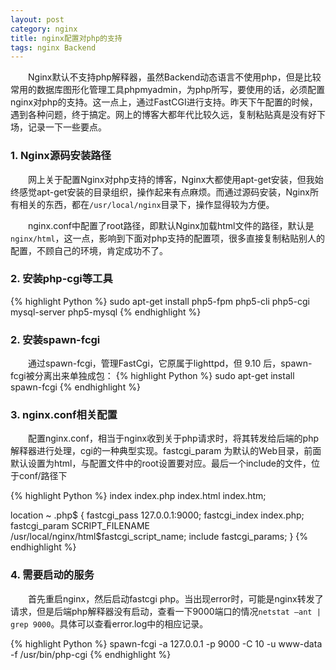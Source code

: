```yaml
---
layout: post
category: nginx
title: nginx配置对php的支持
tags: nginx Backend
---
```


&emsp;&emsp;Nginx默认不支持php解释器，虽然Backend动态语言不使用php，但是比较常用的数据库图形化管理工具phpmyadmin，为php所写，要使用的话，必须配置nginx对php的支持。这一点上，通过FastCGI进行支持。昨天下午配置的时候，遇到各种问题，终于搞定。网上的博客大都年代比较久远，复制粘贴真是没有好下场，记录一下一些要点。

<!--more-->

### 1. Nginx源码安装路径

&emsp;&emsp;网上关于配置Nginx对php支持的博客，Nginx大都使用apt-get安装，但我始终感觉apt-get安装的目录组织，操作起来有点麻烦。而通过源码安装，Nginx所有相关的东西，都在`/usr/local/nginx`目录下，操作显得较为方便。

&emsp;&emsp;nginx.conf中配置了root路径，即默认Nginx加载html文件的路径，默认是`nginx/html`，这一点，影响到下面对php支持的配置项，很多直接复制粘贴别人的配置，不顾自己的环境，肯定成功不了。

### 2. 安装php-cgi等工具

{% highlight Python %}
sudo apt-get install php5-fpm php5-cli php5-cgi mysql-server php5-mysql
{% endhighlight %}

### 2. 安装spawn-fcgi

&emsp;&emsp;通过spawn-fcgi，管理FastCgi，它原属于lighttpd，但 9.10 后，spawn-fcgi被分离出来单独成包：
{% highlight Python %}
sudo apt-get install spawn-fcgi
{% endhighlight %}

### 3. nginx.conf相关配置

&emsp;&emsp;配置nginx.conf，相当于nginx收到关于php请求时，将其转发给后端的php解释器进行处理，cgi的一种典型实现。fastcgi_param 为默认的Web目录，前面默认设置为html，与配置文件中的root设置要对应。最后一个include的文件，位于conf/路径下

{% highlight Python %}
index index.php index.html index.htm;

location ~ \.php$ { 
	fastcgi_pass 127.0.0.1:9000; 
	fastcgi_index index.php; 
	fastcgi_param SCRIPT_FILENAME /usr/local/nginx/html$fastcgi_script_name; 
	include fastcgi_params; 
}
{% endhighlight %}

### 4. 需要启动的服务

&emsp;&emsp;首先重启nginx，然后启动fastcgi php。当出现error时，可能是nginx转发了请求，但是后端php解释器没有启动，查看一下9000端口的情况`netstat –ant | grep 9000`。具体可以查看error.log中的相应记录。

{% highlight Python %}
spawn-fcgi -a 127.0.0.1 -p 9000 -C 10 -u www-data -f /usr/bin/php-cgi
{% endhighlight %}
